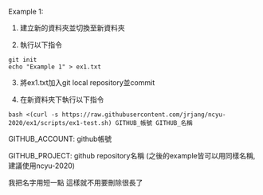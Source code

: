 Example 1:

1. 建立新的資料夾並切換至新資料夾

2. 執行以下指令

```
git init
echo "Example 1" > ex1.txt
```

3. 將ex1.txt加入git local repository並commit

4. 在新資料夾下執行以下指令

```
bash <(curl -s https://raw.githubusercontent.com/jrjang/ncyu-2020/ex1/scripts/ex1-test.sh) GITHUB_帳號 GITHUB_名稱
```

GITHUB_ACCOUNT: github帳號

GITHUB_PROJECT: github repository名稱 (之後的example皆可以用同樣名稱, 建議使用ncyu-2020)

我把名字用短一點 這樣就不用要刪除很長了
